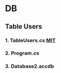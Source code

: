 # DB
## Table Users
### 1. TableUsers.cs [MIT](https://choosealicense.com/licenses/mit/)
### 2. Program.cs
### 3. Database2.accdb

